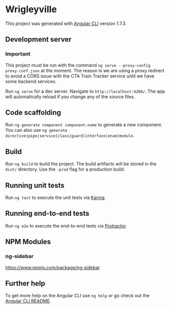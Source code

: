 # Wrigleyville

This project was generated with [Angular CLI](https://github.com/angular/angular-cli) version 1.7.3.

## Development server

### Important

This project must be run with the command `ng serve --proxy-config proxy.conf.json` at the moment. The reason is we are using a proxy redirect
to avoid a CORS issue with the CTA Train Tracker service until we have some backend services.

Run `ng serve` for a dev server. Navigate to `http://localhost:4200/`. The app will automatically reload if you change any of the source files.

## Code scaffolding

Run `ng generate component component-name` to generate a new component. You can also use `ng generate directive|pipe|service|class|guard|interface|enum|module`.

## Build

Run `ng build` to build the project. The build artifacts will be stored in the `dist/` directory. Use the `-prod` flag for a production build.

## Running unit tests

Run `ng test` to execute the unit tests via [Karma](https://karma-runner.github.io).

## Running end-to-end tests

Run `ng e2e` to execute the end-to-end tests via [Protractor](http://www.protractortest.org/).

## NPM Modules

### ng-sidebar
https://www.npmjs.com/package/ng-sidebar

## Further help

To get more help on the Angular CLI use `ng help` or go check out the [Angular CLI README](https://github.com/angular/angular-cli/blob/master/README.md).

